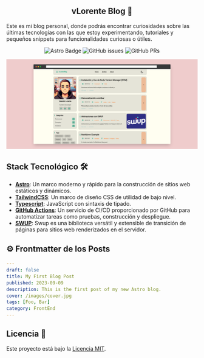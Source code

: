 <div align="center">
<h2>
    vLorente Blog 🚀
</h2>

</div>

<p>Este es mi blog personal, donde podrás encontrar curiosidades sobre las últimas tecnologías con las que estoy experimentando, tutoriales y pequeños snippets para funcionalidades curiosas o útiles.</p>

<div align="center">

![Astro Badge](https://img.shields.io/badge/Astro-BC52EE?logo=astro&logoColor=fff&style=flat)
![GitHub issues](https://img.shields.io/github/issues/vlorente/seritracker)
![GitHub PRs](https://img.shields.io/github/issues-pr/vlorente/seritracker)

</div>

<img src="portada.png"></img>

## Stack Tecnológico 🛠️

- [**Astro**](https://astro.build/): Un marco moderno y rápido para la construcción de sitios web estáticos y dinámicos.
- [**TailwindCSS**](https://tailwindcss.com/): Un marco de diseño CSS de utilidad de bajo nivel.
- [**Typescript**](https://vitest.dev/): JavaScript con sintaxis de tipado.
- [**GitHub Actions**](https://github.com/features/actions): Un servicio de CI/CD proporcionado por GitHub para automatizar tareas como pruebas, construcción y despliegue.
- [**SWUP**](https://swup.js.org/): Swup es una biblioteca versátil y extensible de transición de páginas para sitios web renderizados en el servidor.

## ⚙️ Frontmatter de los Posts

```yaml
---
draft: false
title: My First Blog Post
published: 2023-09-09
description: This is the first post of my new Astro blog.
cover: /images/cover.jpg
tags: [Foo, Bar]
category: FrontEnd
---
```

## Licencia 📝

Este proyecto está bajo la [Licencia MIT](LICENSE.txt).
